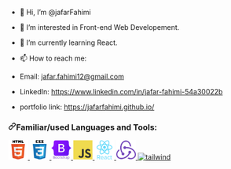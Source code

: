 - 👋 Hi, I’m @jafarFahimi
- 👀 I’m interested in Front-end Web Developement.
- 🌱 I’m currently learning React.

- 📫 How to reach me:
- Email: jafar.fahimi12@gmail.com
- LinkedIn: https://www.linkedin.com/in/jafar-fahimi-54a30022b
- portfolio link: https://jafarfahimi.github.io/

<h3 align="left" dir="auto"><a id="user-content-familiarused-languages-and-tools" class="anchor" aria-hidden="true" href="#familiarused-languages-and-tools"><svg class="octicon octicon-link" viewBox="0 0 16 16" version="1.1" width="16" height="16" aria-hidden="true"><path fill-rule="evenodd" d="M7.775 3.275a.75.75 0 001.06 1.06l1.25-1.25a2 2 0 112.83 2.83l-2.5 2.5a2 2 0 01-2.83 0 .75.75 0 00-1.06 1.06 3.5 3.5 0 004.95 0l2.5-2.5a3.5 3.5 0 00-4.95-4.95l-1.25 1.25zm-4.69 9.64a2 2 0 010-2.83l2.5-2.5a2 2 0 012.83 0 .75.75 0 001.06-1.06 3.5 3.5 0 00-4.95 0l-2.5 2.5a3.5 3.5 0 004.95 4.95l1.25-1.25a.75.75 0 00-1.06-1.06l-1.25 1.25a2 2 0 01-2.83 0z"></path></svg></a>Familiar/used Languages and Tools:</h3>
<p align="left" dir="auto"> 
   <a href="https://www.w3.org/html/" rel="nofollow">
    <img src="https://raw.githubusercontent.com/devicons/devicon/master/icons/html5/html5-original-wordmark.svg" alt="html5" width="40" height="40" style="max-width: 100%;">
  </a>
      <a href="https://www.w3.org/Style/CSS/" rel="nofollow">
    <img src="https://raw.githubusercontent.com/devicons/devicon/master/icons/css3/css3-original-wordmark.svg" alt="CSS3" width="40" height="40" style="max-width: 100%;">
  </a>
      <a href="https://getbootstrap.com/" rel="nofollow">
    <img src="https://raw.githubusercontent.com/devicons/devicon/master/icons/bootstrap/bootstrap-original-wordmark.svg" alt="getbootstrap" width="40" height="40" style="max-width: 100%;">
  </a>
   <a href="https://developer.mozilla.org/en-US/docs/Web/JavaScript" rel="nofollow">
    <img src="https://raw.githubusercontent.com/devicons/devicon/master/icons/javascript/javascript-original.svg" alt="javascript" width="40" height="40" style="max-width: 100%;">
  </a> 
  <a href="https://reactjs.org/" rel="nofollow">
    <img src="https://raw.githubusercontent.com/devicons/devicon/master/icons/react/react-original-wordmark.svg" alt="reactjs" width="40" height="40" style="max-width: 100%;">
  </a>
    <a href="https://redux.js.org" rel="nofollow">
    <img src="https://raw.githubusercontent.com/devicons/devicon/master/icons/redux/redux-original.svg" alt="redux" width="40" height="40" style="max-width: 100%;">
  </a> 
  <a href="https://tailwindcss.com/" rel="nofollow">
    <img src="https://camo.githubusercontent.com/5734d0669fe22ce04a1cb989a156cd32c379875f6bca56d5210c9432824856d9/68747470733a2f2f7777772e766563746f726c6f676f2e7a6f6e652f6c6f676f732f7461696c77696e646373732f7461696c77696e646373732d69636f6e2e737667" alt="tailwind" width="40" height="40" data-canonical-src="https://www.vectorlogo.zone/logos/tailwindcss/tailwindcss-icon.svg" style="max-width: 100%;">
  </a>
  </p>
